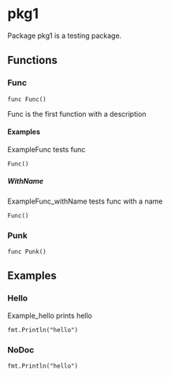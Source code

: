 # pkg1

Package pkg1 is a testing package.

## Functions

### Func

`func Func()`

Func is the first function with a description

#### Examples

ExampleFunc tests func

```golang
Func()
```

##### WithName

ExampleFunc_withName tests func with a name

```golang
Func()
```

### Punk

`func Punk()`

## Examples

### Hello

Example_hello prints hello

```golang
fmt.Println("hello")
```

### NoDoc

```golang
fmt.Println("hello")
```

